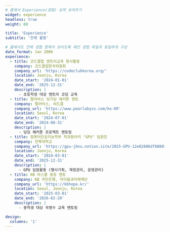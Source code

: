 ```yaml
---
# 홈에서 Experience(경험) 요약 보여주기
widget: experience
headless: true
weight: 60

title: 'Experience'
subtitle: '전체 활동'

# 홈에서도 전체 경험 항목이 보이도록 메인 경험 파일과 동일하게 구성
date_format: Jan 2006
experience:
  - title: 코드클럽 앤트리교육 봉사활동 
    company: 코드클럽한국위원회
    company_url: 'https://codeclubkorea.org/'
    location: Jeonju, Korea
    date_start: '2024-01-01'
    date_end: '2025-12-31'
    description: |
      - 초등학생 대상 엔트리 코딩 교육
  - title: 펄어비스 딩가딩 해커톤 멘토
    company: 펄어비스, 씨드콥
    company_url: 'https://www.pearlabyss.com/ko-KR'
    location: Seoul, Korea
    date_start: '2024-07-01'
    date_end: '2024-08-31'
    description: |
      - 딩딩 해커톤 프로젝트 멘토링
  - title: 컴퓨터인공지능학부 학과동아리 "GPU" 임원진
    company: 전북대학교
    company_url: 'https://gpu-jbnu.notion.site/2025-GPU-12e82806df888038bc10d5e315e8d544#16c82806df8880cabc32ffcbd27bb84b'
    location: Jeonju, Korea
    date_start: '2024-03-01'
    date_end: '2025-12-31'
    description: |
      - GPU 임원활동 (행사기획, 재정관리, 운영관리)
  - title: KB 라스쿨 중등 멘토
    company: KB 국민은행, 아이들과미래재단
    company_url: 'https://kbhope.kr/'
    location: Seoul, Jeonju, Korea
    date_start: '2025-03-01'
    date_end: '2026-02-28'
    description: |
      - 중학생 대상 국영수 교육 멘토링

design:
  columns: '1'
---
```

